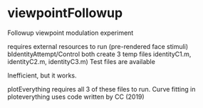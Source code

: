 # viewpointFollowup
Followup viewpoint modulation experiment

requires external resources to run (pre-rendered face stimuli)
bIdentityAttempt/Control both create 3 temp files identityC1.m, identityC2.m, identityC3.m) Test files are available

Inefficient, but it works.

plotEverything requires all 3 of these files to run.
Curve fitting in ploteverything uses code written by CC (2019)
